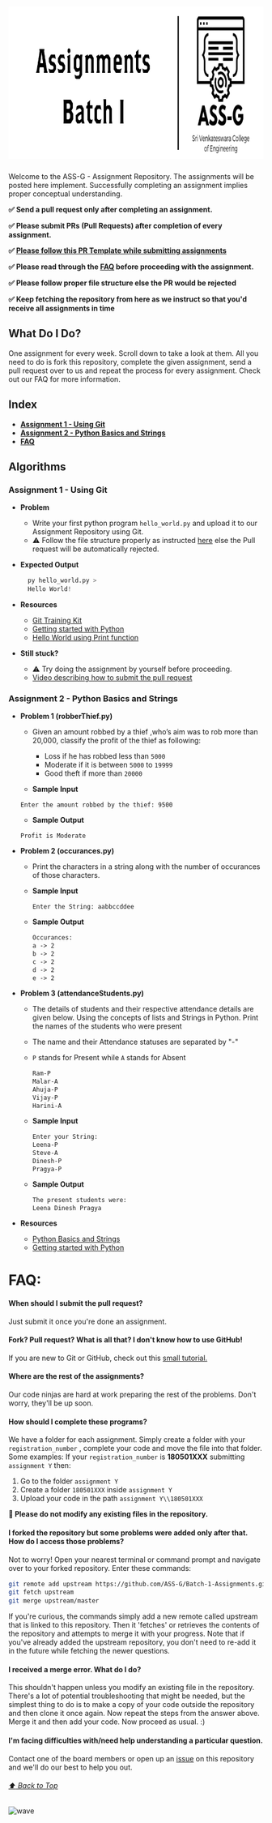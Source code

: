 <div align="left">
<h1>
    <img alt="header" src="/src/assets/Header.png" width="900" height="300"></img>
</h1>


Welcome to the  ASS-G - Assignment Repository. The assignments will be posted here implement. Successfully completing an assignment implies proper conceptual understanding.


**:white_check_mark: Send a pull request only after completing an assignment.**

**:white_check_mark: Please submit PRs (Pull Requests) after completion of every assignment.**

**:white_check_mark: [Please follow this PR Template while submitting assignments](https://github.com/ASS-G/Batch-1-Assignments/pull/9)**

**:white_check_mark: Please read through the [FAQ](#faq) before proceeding with the assignment.**

**:white_check_mark: Please follow proper file structure else the PR would be rejected**

**:white_check_mark: Keep fetching the repository from here as we instruct so that you'd receive all assignments in time**


## What Do I Do?
One assignment for every week. Scroll down to take a look at them. All you need to do is fork this repository, complete the given assignment, send a pull request over to us and repeat the process for every assignment. Check out our FAQ for more information.


## Index
  - [**Assignment 1 - Using Git**](#assignment-1---using-git)
  - [**Assignment 2 - Python Basics and Strings**](#assignment-2---python-basics-and-strings)
  - [**FAQ**](#faq)


## Algorithms
### **Assignment 1 - Using Git**
  - **Problem**
    - Write your first python program `hello_world.py` and upload it to our Assignment Repository using Git.
    - :warning: Follow the file structure properly as instructed [here](#how-should-i-complete-these-programs) else the Pull request will be automatically rejected.

  - **Expected Output**
    ```python
      py hello_world.py >
      Hello World!
    ```

  - **Resources**
    - [Git Training Kit](https://github.com/ASS-G/Git-Training-Kit)
    - [Getting started with Python](https://github.com/ASS-G/Python-Training-Kit)
    - [Hello World using Print function](https://github.com/ASS-G/Batch-1-Assignments/blob/master/Assignment%201/180501000/hello_world.py)

  - **Still stuck?**
    - :warning: Try doing the assignment by yourself before proceeding.
    - [Video describing how to submit the pull request](https://drive.google.com/file/d/1wZX83l7aphEwwgEfdCWTZqeg3XM8pc3O/view?usp=sharing)


### **Assignment 2 - Python Basics and Strings**
  - **Problem 1 (robberThief.py)**
    - Given an amount robbed by a thief ,who’s aim was to rob more than 20,000, classify the profit of the thief as following:
         - Loss if he has robbed less than `5000`
         - Moderate if it is between `5000` to `19999`
         - Good theft if more than `20000`

    - **Sample Input**
    ```
    Enter the amount robbed by the thief: 9500
    ```
    - **Sample Output**
    ```
    Profit is Moderate
    ```


  - **Problem 2 (occurances.py)**
    - Print the characters in a string along with the number of occurances of those characters.

    - **Sample Input**
      ```
      Enter the String: aabbccddee
      ```
    - **Sample Output**
      ```
      Occurances:
      a -> 2
      b -> 2
      c -> 2
      d -> 2
      e -> 2
      ```


  - **Problem 3 (attendanceStudents.py)**
    - The details of students and their respective attendance
details are given below. Using the concepts of lists and Strings in Python. Print the names of the students who were present
    - The name and their Attendance statuses are separated by "-"
    - `P` stands for Present while `A` stands for Absent

          Ram-P
          Malar-A
          Ahuja-P
          Vijay-P
          Harini-A

    - **Sample Input**
      ```
      Enter your String:
      Leena-P
      Steve-A
      Dinesh-P
      Pragya-P
      ```
    - **Sample Output**
      ```
      The present students were:
      Leena Dinesh Pragya
      ```

  - **Resources**
    - [Python Basics and Strings](https://nbviewer.jupyter.org/github/ASS-G/Python-Training-Kit/blob/master/notebook/Python_Basics_and_Strings.ipynb)
    - [Getting started with Python](https://github.com/ASS-G/Python-Training-Kit)



FAQ:
======

  #### When should I submit the pull request?
  Just submit it once you're done an assignment.

  #### Fork? Pull request? What is all that? I don't know how to use GitHub!
  If you are new to Git or GitHub, check out this [small tutorial.](https://guides.github.com/activities/hello-world/)

  #### Where are the rest of the assignments?
  Our code ninjas are hard at work preparing the rest of the problems. Don't worry, they'll be up soon.

  #### How should I complete these programs?
  We have a folder for each assignment. Simply create a folder with your `registration_number` ,  complete your code and move the file into that folder.
  Some examples:
  If your `registration_number` is **180501XXX** submitting `assignment Y` then:
  1. Go to the folder `assignment Y`
  2. Create a folder `180501XXX` inside `assignment Y`
  3. Upload your code in the path `assignment Y\\180501XXX`

  **:no_entry_sign: Please do not modify any existing files in the repository.**

  #### I forked the repository but some problems were added only after that. How do I access those problems?
  Not to worry! Open your nearest terminal or command prompt and navigate over to your forked repository. Enter these commands:
  ```bash
  git remote add upstream https://github.com/ASS-G/Batch-1-Assignments.git
  git fetch upstream
  git merge upstream/master
  ```
  If you're curious, the commands simply add a new remote called upstream that is linked to this repository. Then it 'fetches' or retrieves the contents of the repository and attempts to merge it with your progress.
  Note that if you've already added the upstream repository, you don't need to re-add it in the future while fetching the newer questions.

  #### I received a merge error. What do I do?
  This shouldn't happen unless you modify an existing file in the repository. There's a lot of potential troubleshooting that might be needed, but the simplest thing to do is to make a copy of your code outside the repository and then clone it once again. Now repeat the steps from the answer above. Merge it and then add your code. Now proceed as usual. :)

  #### I'm facing difficulties with/need help understanding a particular question.
  Contact one of the board members or open up an [issue](https://github.com/ASS-G/Batch-1-Assignments/issues) on this repository and we'll do our best to help you out.

###### [:arrow_up: Back to Top](#----)


![wave](http://cdn.thekrishna.in/img/common/border.png)
